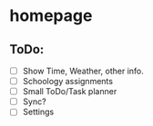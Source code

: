 # homepage

## ToDo:

-   [ ] Show Time, Weather, other info.
-   [ ] Schoology assignments
-   [ ] Small ToDo/Task planner
-   [ ] Sync?
-   [ ] Settings
